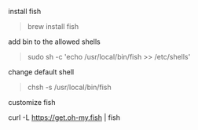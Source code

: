 install fish 

>brew install fish

add bin to the allowed shells

>sudo sh -c 'echo /usr/local/bin/fish >> /etc/shells'

change default shell

> chsh -s /usr/local/bin/fish


customize fish

curl -L https://get.oh-my.fish | fish